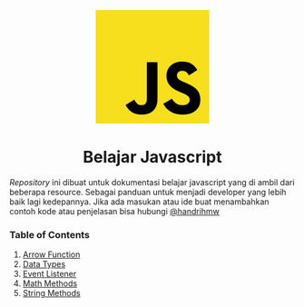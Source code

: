 <p align="center">
    <img src="/Assets/js.webp" height="200" width="200" loading="lazy" alt="javascript">
</p>

<h1 align="center">
Belajar Javascript
</h1>

_Repository_ ini dibuat untuk dokumentasi belajar javascript yang di ambil dari beberapa resource. Sebagai panduan untuk menjadi developer yang lebih baik lagi kedepannya. Jika ada masukan atau ide buat menambahkan contoh kode atau penjelasan bisa hubungi [@handrihmw](https://twitter.com/handrihmw)

### Table of Contents

1. [Arrow Function](#)
2. [Data Types](#)
3. [Event Listener](#)
4. [Math Methods](#)
5. [String Methods](#)